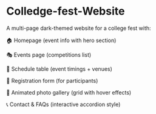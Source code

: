 # Colledge-fest-Website
A multi-page dark-themed website for a college fest with:

🏠 Homepage (event info with hero section)

🎭 Events page (competitions list)

📅 Schedule table (event timings + venues)

📝 Registration form (for participants)

📸 Animated photo gallery (grid with hover effects)

📞 Contact & FAQs (interactive accordion style)
